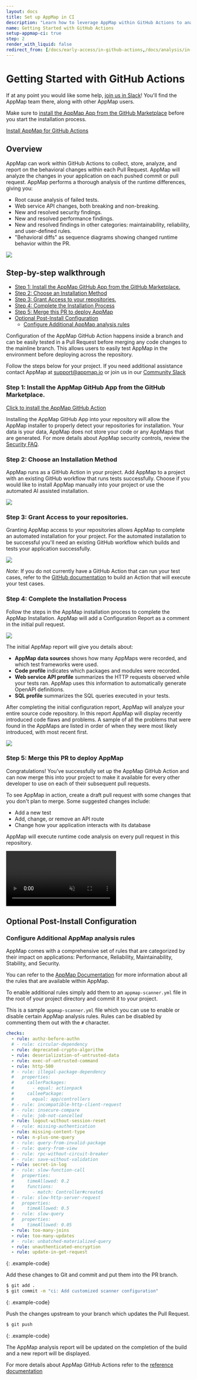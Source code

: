 ```yaml
---
layout: docs
title: Set up AppMap in CI
description: "Learn how to leverage AppMap within GitHub Actions to analyze behavioral changes in Pull Requests. Install AppMap and configure rules for enhanced performance and security."
name: Getting Started with GitHub Actions
setup-appmap-ci: true
step: 2
render_with_liquid: false
redirect_from: [/docs/early-access/in-github-actions,/docs/analysis/in-github-actions]
---
```


# Getting Started with GitHub Actions <!-- omit in toc -->

<p class="alert alert-info">
If at any point you would like some help, <a href="/slack">join us in Slack</a>!
You'll find the AppMap team there, along with other AppMap users.
</p>

<p class="alert alert-success">
Make sure to <a href="https://github.com/marketplace/get-appmap">install the AppMap App from the GitHub Marketplace</a> before you start the installation process.
</p>

<a class="btn btn-primary btn-lg" href="https://getappmap.com/setup/">Install AppMap for GitHub Actions</a>

## Overview <!-- omit in toc -->
AppMap can work within GitHub Actions to collect, store, analyze, and report on the behavioral changes within each Pull Request. AppMap will analyze the changes in your application on each pushed commit or pull request. AppMap performs a thorough analysis of the runtime differences, giving you:

- Root cause analysis of failed tests.
- Web service API changes, both breaking and non-breaking.
- New and resolved security findings.
- New and resolved performance findings.
- New and resolved findings in other categories: maintainability, reliability, and user-defined rules.
- "Behavioral diffs" as sequence diagrams showing changed runtime behavior within the PR.

<img class="video-screenshot" src="/assets/img/docs/gh-action/analysis-github-action.webp"/> 

## Step-by-step walkthrough

  - [Step 1: Install the AppMap GitHub App from the GitHub Marketplace.](#step-1-install-the-appmap-github-app-from-the-github-marketplace)
  - [Step 2: Choose an Installation Method](#step-2-choose-an-installation-method)
  - [Step 3: Grant Access to your repositories.](#step-3-grant-access-to-your-repositories)
  - [Step 4: Complete the Installation Process](#step-4-complete-the-installation-process)
  - [Step 5: Merge this PR to deploy AppMap](#step-5-merge-this-pr-to-deploy-appmap)
- [Optional Post-Install Configuration](#optional-post-install-configuration)
  - [Configure Additional AppMap analysis rules](#configure-additional-appmap-analysis-rules)

Configuration of the AppMap GitHub Action happens inside a branch and can be easily tested in a Pull Request before merging any code changes to the mainline branch.  This allows users to easily test AppMap in the environment before deploying across the repository.  

Follow the steps below for your project. If you need additional assistance contact AppMap at [support@appmap.io](mailto:support@appmap.io) or join us in our [Community Slack](https://appmap.io/slack)

### Step 1: Install the AppMap GitHub App from the GitHub Marketplace.

<a class="btn btn-primary btn-lg" href="https://github.com/marketplace/get-appmap">Click to install the AppMap GitHub Action</a>

Installing the AppMap GitHub App into your repository will allow the AppMap installer to properly detect your repositories for installation. Your data is your data, AppMap does not store your code or any AppMaps that are generated. For more details about AppMap security controls, review the [Security FAQ](https://appmap.io/security).

### Step 2: Choose an Installation Method

AppMap runs as a GitHub Action in your project. Add AppMap to a project with an existing GitHub workflow that runs tests successfully. Choose if you would like to install AppMap manually into your project or use the automated AI assisted installation.

<img class="video-screenshot" src="/assets/img/docs/gh-action/manual-or-ai-installer.webp"/> 

### Step 3: Grant Access to your repositories.
Granting AppMap access to your repositories allows AppMap to complete an automated installation for your project. For the automated installation to be successful you'll need an existing GitHub workflow which builds and tests your application successfully.  

<img class="video-screenshot" src="/assets/img/docs/gh-action/authorize-appmap.webp"/> 

*Note*: If you do not currently have a GitHub Action that can run your test cases, refer to the [GitHub documentation](https://docs.github.com/en/actions/quickstart) to build an Action that will execute your test cases.  

### Step 4: Complete the Installation Process

Follow the steps in the AppMap installation process to complete the AppMap Installation. AppMap will add a Configuration Report as a comment in the initial pull request. 

<img class="video-screenshot" src="/assets/img/docs/gh-action/config-report.webp"/> 

The initial AppMap report will give you details about:

- **AppMap data sources** shows how many AppMaps were recorded, and which test frameworks were used.
- **Code profile** indicates which packages and modules were recorded.
- **Web service API profile** summarizes the HTTP requests observed while your tests ran. AppMap uses this information to automatically generate OpenAPI definitions.
- **SQL profile** summarizes the SQL queries executed in your tests.

After completing the initial configuration report, AppMap will analyze your entire source code repository. In this report AppMap will display recently introduced code flaws and problems. A sample of all the problems that were found in the AppMaps are listed in order of when they were most likely introduced, with most recent first.

<img class="video-screenshot" src="/assets/img/docs/gh-action/appmap-project-summary.webp"/> 

### Step 5: Merge this PR to deploy AppMap
Congratulations! You’ve successfully set up the AppMap GitHub Action and can now merge this into your project to make it available for every other developer to use on each of their subsequent pull requests. 

 To see AppMap in action, create a draft pull request with some changes that you don't plan to merge. Some suggested changes include:

- Add a new test
- Add, change, or remove an API route
- Change how your application interacts with its database

AppMap will execute runtime code analysis on every pull request in this repository. 

<div class="video-container">
  <video playsinline loop autoplay muted>
    <source src="/assets/img/docs/gh-action/action-report-summary.mp4" type="video/mp4">
  </video>
</div>

## Optional Post-Install Configuration

### Configure Additional AppMap analysis rules 

AppMap comes with a comprehensive set of rules that are categorized by their impact on applications: Performance, Reliability, Maintainability, Stability, and Security.

You can refer to the [AppMap Documentation](/docs/reference/analysis-rules) for more information about all the rules that are available within AppMap.  

To enable additional rules simply add them to an `appmap-scanner.yml` file in the root of your project directory and commit it to your project. 

This is a sample `appmap-scanner.yml` file which you can use to enable or disable certain AppMap analysis rules. Rules can be disabled by commenting them out with the `#` character.

```yaml
checks:
  - rule: authz-before-authn
  # - rule: circular-dependency
  - rule: deprecated-crypto-algorithm
  - rule: deserialization-of-untrusted-data
  - rule: exec-of-untrusted-command
  - rule: http-500
  # - rule: illegal-package-dependency
  #   properties:
  #     callerPackages:
  #       - equal: actionpack
  #     calleePackage:
  #       equal: app/controllers
  # - rule: incompatible-http-client-request
  # - rule: insecure-compare
  # - rule: job-not-cancelled
  - rule: logout-without-session-reset
  # - rule: missing-authentication
  - rule: missing-content-type
  - rule: n-plus-one-query
  # - rule: query-from-invalid-package
  # - rule: query-from-view
  # - rule: rpc-without-circuit-breaker
  # - rule: save-without-validation
  - rule: secret-in-log
  # - rule: slow-function-call
  #   properties:
  #     timeAllowed: 0.2
  #     functions:
  #       - match: Controller#create$
  # - rule: slow-http-server-request
  #   properties:
  #     timeAllowed: 0.5
  # - rule: slow-query
  #   properties:
  #     timeAllowed: 0.05
  - rule: too-many-joins
  - rule: too-many-updates
  # - rule: unbatched-materialized-query
  - rule: unauthenticated-encryption
  - rule: update-in-get-request
```
{: .example-code}

Add these changes to Git and commit and put them into the PR branch.

```bash
$ git add .
$ git commit -m "ci: Add customized scanner configuration"
```
{: .example-code}

Push the changes upstream to your branch which updates the Pull Request.
```bash
$ git push
```
{: .example-code}

The AppMap analysis report will be updated on the completion of the build and a new report will be displayed. 

For more details about AppMap GitHub Actions refer to the [reference documentation](/docs/reference/github-action)
